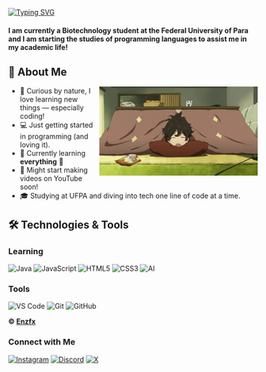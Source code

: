 <!-- By https://github.com/DenverCoder1 -->
<a href="https://git.io/typing-svg"><img src="https://readme-typing-svg.demolab.com?font=Fira+Code&pause=1000&color=65F7B1&width=440&height=60&lines=Welcome!+My+name+is+Enzo+Freitas+%E2%98%85" alt="Typing SVG" /></a>
<h4 >I am currently a Biotechnology student at the Federal University of Para and I am starting the studies of programming languages to assist me in my academic life!</h4>

## 🚀 About Me
<img align="right" alt="Hyouka" height="180px" src="hyouka.gif">


- 🧠 Curious by nature, I love learning new things — especially coding!
- 💻 Just getting started in programming (and loving it).
- 🌱 Currently learning **everything** 🤪
- 🎥 Might start making videos on YouTube soon!
- 🎓 Studying at UFPA and diving into tech one line of code at a time.

## 🛠️ Technologies & Tools

### Learning
![Java](https://img.shields.io/badge/Java-ED8B00?style=for-the-badge&logo=java&logoColor=white)
![JavaScript](https://img.shields.io/badge/JavaScript-F7DF1E?style=for-the-badge&logo=javascript&logoColor=black)
![HTML5](https://img.shields.io/badge/HTML5-E34F26?style=for-the-badge&logo=html5&logoColor=white)
![CSS3](https://img.shields.io/badge/CSS3-1572B6?style=for-the-badge&logo=css3&logoColor=white)
![AI](https://img.shields.io/badge/Artificial_Intelligence-FF6F00?style=for-the-badge&logo=tensorflow&logoColor=white)

### Tools
![VS Code](https://img.shields.io/badge/VS_Code-007ACC?style=for-the-badge&logo=visual%20studio%20code&logoColor=white)
![Git](https://img.shields.io/badge/Git-F05032?style=for-the-badge&logo=git&logoColor=white)
![GitHub](https://img.shields.io/badge/GitHub-100000?style=for-the-badge&logo=github&logoColor=white)



**© [Enzfx](https://github.com/Enzfx)**


### Connect with Me

[![Instagram](https://img.shields.io/badge/-Instagram-%23E4405F?style=for-the-badge&logo=instagram&logoColor=white)](https://www.instagram.com/enzfrx/)
[![Discord](https://img.shields.io/badge/Discord-5865F2?style=for-the-badge&logo=discord&logoColor=white)](https://discord.gg/afNuY78PCK)
[![X](https://img.shields.io/badge/Enzfsz-000?style=for-the-badge&logo=x)](https://x.com/enzfsz)
